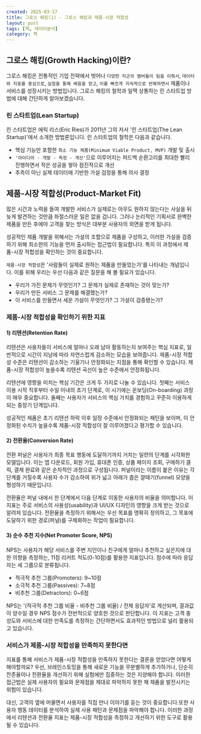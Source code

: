 ```yaml
---
created: 2025-03-17
title: 그로스 해킹(1) - 그로스 해킹과 제품-시장 적합성
layout: post
tags: [책, 데이터분석]
category: 책
---
```


## 그로스 해킹(Growth Hacking)이란?
그로스 해킹은 전통적인 기업 전략에서 벗어나 `다양한 직군의 멤버들이 팀을 이뤄서`, `데이터와 지표를 중심으로`, `실험을 통해 배움을 얻고`, `이를 빠르게 지속적으로 반복하면서` 제품이나 서비스를 성장시키는 방법입니다. 그로스 해킹의 철학과 일맥 상통하는 린 스타트업 방법에 대해 간단하게 알아보겠습니다. 

### 린 스타트업(Lean Startup)
린 스타트업은 에릭 리스(Eric Ries)가 2011년 그의 저서 '린 스타트업(The Lean Startup)'에서 소개한 방법론입니다. 린 스타트업의 철학은 다음과 같습니다.

* 핵심 기능만 포함한 `최소 기능 제품(Minimum Viable Product, MVP)` 개발 및 출시
* `'아이디어 - 개발 - 측정 - 개선'`으로 이루어지는 피드백 순환고리를 최대한 빨리 진행하면서 작은 성공을 쌓아 점진적으로 개선
* 추측이 아닌 실제 데이터에 기반한 가설 검정을 통해 의사 결정



## 제품-시장 적합성(Product-Market Fit)
많은 시간과 노력을 들여 개발한 서비스가 실제로는 아무도 원하지 않는다는 사실을 뒤늦게 발견하는 것만큼 좌절스러운 일은 없을 겁니다. 그러나 논리적인 기획서로 완벽한 제품을 만든 후에야 고객을 찾는 방식은 대부분 사용자의 외면을 받게 됩니다.

성공적인 제품 개발을 위해서는 가설의 조합으로 제품을 구성하고, 이러한 가설을 검증하기 위해 최소한의 기능을 먼저 출시하는 접근법이 필요합니다. 특히 이 과정에서 제품-시장 적합성을 확인하는 것이 중요합니다.

`제품-시장 적합성`은 '사람들이 실제로 원하는 제품을 만들었는가'를 나타내는 개념입니다. 이를 위해 우리는 우선 다음과 같은 질문을 해 볼 필요가 있습니다.

* 우리가 가진 문제가 무엇인가? 그 문제가 실제로 존재하는 것이 맞는가?
* 우리가 만든 서비스 그 문제를 해결했는가?
* 이 서비스를 만들면서 세운 가설이 무엇인가? 그 가설이 검증됐는가?



### 제품-시장 적합성을 확인하기 위한 지표
#### 1) 리텐션(Retention Rate)
리텐션은 사용자들이 서비스에 얼마나 오래 남아 활동하는지 보여주는 핵심 지표로, 일반적으로 시간이 지남에 따라 자연스럽게 감소하는 모습을 보여줍니다. 제품-시장 적합성 수준은 리텐션이 감소하는 기울기나 안정화되는 지점을 통해 확인할 수 있습니다. 제품-시장 적합성이 높을수록 리텐션 곡선이 높은 수준에서 안정화됩니다.

리텐션에 영향을 미치는 핵심 기간은 크게 두 가지로 나눌 수 있습니다. 첫째는 서비스 이용 시작 직후부터 수일 이내의 초기 단계로, 이 시기에는 온보딩(On-boarding) 과정이 매우 중요합니다. 둘째는 사용자가 서비스의 핵심 가치를 경험하고 꾸준히 이용하게 되는 중장기 단계입니다.

성공적인 제품은 초기 리텐션 하락 이후 일정 수준에서 안정화되는 패턴을 보이며, 이 안정화된 수치가 높을수록 제품-시장 적합성이 잘 이루어졌다고 평가할 수 있습니다.

#### 2) 전환율(Conversion Rate)
전환 퍼널은 사용자가 최종 목표 행동에 도달하기까지 거치는 일련의 단계를 시각화한 모델입니다. 이는 앱 다운로드, 회원 가입, 휴대폰 인증, 상품 페이지 조회, 구매하기 클릭, 결제 완료와 같은 순차적인 과정으로 구성됩니다. 퍼널이라는 이름이 붙은 이유는 각 단계를 거칠수록 사용자 수가 감소하여 위가 넓고 아래가 좁은 깔때기(funnel) 모양을 형성하기 때문입니다.

전환율은 퍼널 내에서 한 단계에서 다음 단계로 이동한 사용자의 비율을 의미합니다. 이 지표는 주로 서비스의 사용성(usability)과 UI/UX 디자인의 영향을 크게 받는 것으로 알려져 있습니다.  전환율을 측정하기 위해서는 우선 목표를 명확히 정의하고, 그 목표에 도달하기 위한 경로(퍼널)를 구체화하는 작업이 필요합니다.

#### 3) 순수 추천 지수(Net Promoter Score, NPS)
NPS는 사용자가 해당 서비스를 주변 지인이나 친구에게 얼마나 추천하고 싶은지에 대한 의향을 측정하는, 11점 리커트 척도(0-10점)를 활용한 지표입니다. 점수에 따라 응답자는 세 그룹으로 분류됩니다.
	
* 적극적 추천 그룹(Promoters): 9~10점
* 소극적 추천 그룹(Passives): 7~8점
* 비추천 그룹(Detractors): 0~6점

NPS는 '(적극적 추천 그룹 비율 - 비추천 그룹 비율) / 전체 응답자'로 계산되며, 결과값이 양수일 경우 NPS 점수가 전반적으로 양호한 것으로 판단합니다. 이 지표는 고객 충성도와 서비스에 대한 만족도를 측정하는 간단하면서도 효과적인 방법으로 널리 활용되고 있습니다.

### 서비스가 제품-시장 적합성을 만족하지 못한다면
지표를 통해 서비스가 제품-시장 적합성을 만족하지 못한다는 결론을 얻었다면 어떻게 해야할까요? 우선, 브레인스토밍을 통해 새로운 기능을 무분별하게 추가하거나, 단순히 잔존율이나 전환율을 개선하기 위해 실험에만 집중하는 것은 지양해야 합니다. 이러한 접근법은 실제 사용자의 필요와 문제점을 제대로 파악하지 못한 채 제품을 발전시키는 위험이 있습니다.

대신, 고객의 옆에 머물면서 사용자를 직접 만나 이야기를 듣는 것이 중요합니다.또한 사용자 행동 데이터를 분석하여 실제 사용 패턴과 문제점을 파악해야 합니다. 이러한 과정에서 리텐션과 전환율 지표는 제품-시장 적합성을 측정하고 개선하기 위한 도구로 활용될 수 있습니다.
